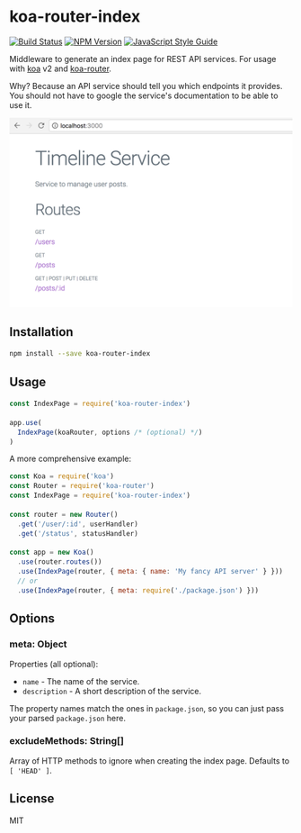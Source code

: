 # koa-router-index

[![Build Status](https://travis-ci.org/andywer/koa-router-index.svg?branch=master)](https://travis-ci.org/andywer/koa-router-index) [![NPM Version](https://img.shields.io/npm/v/koa-router-index.svg)](https://www.npmjs.com/package/koa-router-index) [![JavaScript Style Guide](https://img.shields.io/badge/code%20style-standard-brightgreen.svg)](http://standardjs.com/)

Middleware to generate an index page for REST API services. For usage with [koa](https://github.com/koajs/koa) v2 and [koa-router](https://github.com/alexmingoia/koa-router).

Why? Because an API service should tell you which endpoints it provides. You should not have to google the service's documentation to be able to use it.

<p align="center">
  <img alt="Screenshot" width="600px" src="https://github.com/andywer/koa-router-index/raw/master/docs/sample-page.png?raw=true" />
</p>


## Installation

```sh
npm install --save koa-router-index
```


## Usage

```js
const IndexPage = require('koa-router-index')

app.use(
  IndexPage(koaRouter, options /* (optional) */)
)
```

A more comprehensive example:

```js
const Koa = require('koa')
const Router = require('koa-router')
const IndexPage = require('koa-router-index')

const router = new Router()
  .get('/user/:id', userHandler)
  .get('/status', statusHandler)

const app = new Koa()
  .use(router.routes())
  .use(IndexPage(router, { meta: { name: 'My fancy API server' } }))
  // or
  .use(IndexPage(router, { meta: require('./package.json') }))
```


## Options

### meta: Object

Properties (all optional):

- `name` - The name of the service.
- `description` - A short description of the service.

The property names match the ones in `package.json`, so you can just pass your parsed `package.json` here.

### excludeMethods: String[]

Array of HTTP methods to ignore when creating the index page. Defaults to `[ 'HEAD' ]`.


## License

MIT
